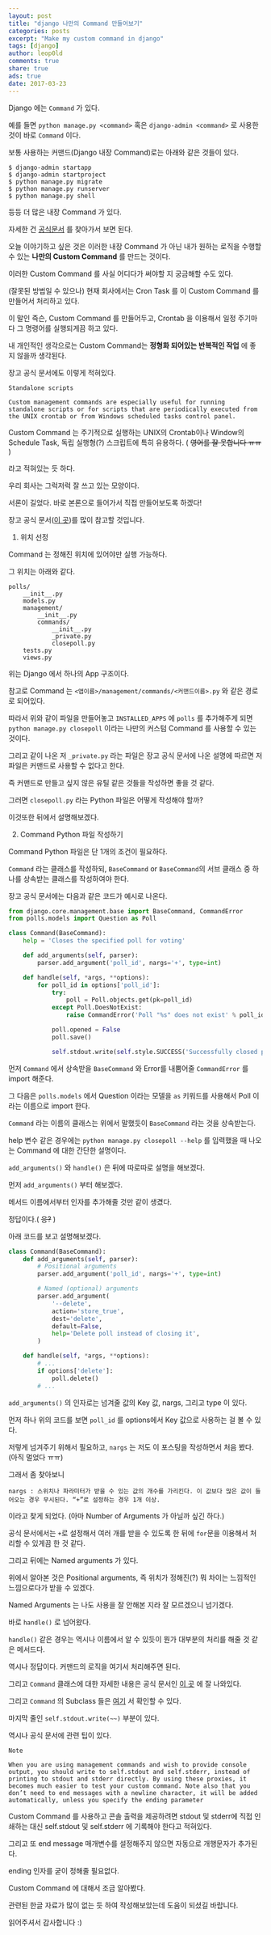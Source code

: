 ```yaml
---
layout: post
title: "django 나만의 Command 만들어보기"
categories: posts
excerpt: "Make my custom command in django"
tags: [django]
author: leop0ld
comments: true
share: true
ads: true
date: 2017-03-23
---
```


Django 에는 `Command` 가 있다.

예를 들면 `python manage.py <command>` 혹은 `django-admin <command>` 로 사용한 것이 바로 `Command` 이다.

보통 사용하는 커맨드(Django 내장 Command)로는 아래와 같은 것들이 있다.

```
$ django-admin startapp
$ django-admin startproject
$ python manage.py migrate
$ python manage.py runserver
$ python manage.py shell
```

등등 더 많은 내장 Command 가 있다.

자세한 건 [공식문서](https://docs.djangoproject.com/en/1.10/ref/django-admin/#available-commands) 를 찾아가서 보면 된다.

오늘 이야기하고 싶은 것은 이러한 내장 Command 가 아닌 내가 원하는 로직을 수행할 수 있는 **나만의 Custom Command** 를 만드는 것이다.

이러한 Custom Command 를 사실 어디다가 써야할 지 궁금해할 수도 있다.

(잘못된 방법일 수 있으나) 현재 회사에서는 Cron Task 를 이 Custom Command 를 만들어서 처리하고 있다.

이 말인 즉슨, Custom Command 를 만들어두고, Crontab 을 이용해서 일정 주기마다 그 명령어를 실행되게끔 하고 있다.

내 개인적인 생각으로는 Custom Command는 **정형화 되어있는 반복적인 작업** 에 좋지 않을까 생각된다.

장고 공식 문서에도 이렇게 적혀있다.

```
Standalone scripts

Custom management commands are especially useful for running standalone scripts or for scripts that are periodically executed from the UNIX crontab or from Windows scheduled tasks control panel.
```

Custom Command 는 주기적으로 실행하는 UNIX의 Crontab이나 Window의 Schedule Task, 독립 실행형(?) 스크립트에 특히 유용하다. ( ~~영어를 잘 못합니다 ㅠㅠ~~ )

라고 적혀있는 듯 하다.

우리 회사는 그럭저럭 잘 쓰고 있는 모양이다.

서론이 길었다. 바로 본론으로 들어가서 직접 만들어보도록 하겠다!

장고 공식 문서([이 곳](https://docs.djangoproject.com/en/1.10/howto/custom-management-commands/))를 많이 참고할 것입니다.

1. 위치 선정

Command 는 정해진 위치에 있어야만 실행 가능하다.

그 위치는 아래와 같다.

```
polls/
    __init__.py
    models.py
    management/
        __init__.py
        commands/
            __init__.py
            _private.py
            closepoll.py
    tests.py
    views.py
```

위는 Django 에서 하나의 App 구조이다.

참고로 Command 는 `<앱이름>/management/commands/<커맨드이름>.py` 와 같은 경로로 되어있다.

따라서 위와 같이 파일을 만들어놓고 `INSTALLED_APPS` 에 `polls` 를 추가해주게 되면 `python manage.py closepoll` 이라는 나만의 커스텀 Command 를 사용할 수 있는 것이다.

그리고 같이 나온 저 `_private.py` 라는 파일은 장고 공식 문서에 나온 설명에 따르면 저 파일은 커맨드로 사용할 수 없다고 한다.

즉 커맨드로 만들고 싶지 않은 유틸 같은 것들을 작성하면 좋을 것 같다.

그러면 `closepoll.py` 라는 Python 파일은 어떻게 작성해야 할까?

이것또한 뒤에서 설명해보겠다.

<script async src="//pagead2.googlesyndication.com/pagead/js/adsbygoogle.js"></script>
<ins class="adsbygoogle"
     style="display:block; text-align:center;"
     data-ad-format="fluid"
     data-ad-layout="in-article"
     data-ad-client="ca-pub-1864899826477546"
     data-ad-slot="2703362319"></ins>
<script>
     (adsbygoogle = window.adsbygoogle || []).push({});
</script>

2. Command Python 파일 작성하기

Command Python 파일은 단 1개의 조건이 필요하다.

`Command` 라는 클래스를 작성하되, `BaseCommand` or `BaseCommand`의 서브 클래스 중 하나를 상속받는 클래스를 작성하여야 한다.

장고 공식 문서에는 다음과 같은 코드가 예시로 나온다.

```python
from django.core.management.base import BaseCommand, CommandError
from polls.models import Question as Poll

class Command(BaseCommand):
    help = 'Closes the specified poll for voting'

    def add_arguments(self, parser):
        parser.add_argument('poll_id', nargs='+', type=int)

    def handle(self, *args, **options):
        for poll_id in options['poll_id']:
            try:
                poll = Poll.objects.get(pk=poll_id)
            except Poll.DoesNotExist:
                raise CommandError('Poll "%s" does not exist' % poll_id)

            poll.opened = False
            poll.save()

            self.stdout.write(self.style.SUCCESS('Successfully closed poll "%s"' % poll_id))

```

먼저 `Command` 에서 상속받을 `BaseCommand` 와 Error를 내뿜어줄 `CommandError` 를 import 해준다.

그 다음은 `polls.models` 에서 Question 이라는 모델을 `as` 키워드를 사용해서 Poll 이라는 이름으로 import 한다.

`Command` 라는 이름의 클래스는 위에서 말했듯이 `BaseCommand` 라는 것을 상속받는다.

help 변수 같은 경우에는 `python manage.py closepoll --help` 를 입력했을 때 나오는 Command 에 대한 간단한 설명이다.

`add_arguments()` 와 `handle()` 은 뒤에 따로따로 설명을 해보겠다.

먼저 `add_arguments()` 부터 해보겠다.

메서드 이름에서부터 인자를 추가해줄 것만 같이 생겼다.

정답이다.( ~~응?~~ )

아래 코드를 보고 설명해보겠다.

```python
class Command(BaseCommand):
    def add_arguments(self, parser):
        # Positional arguments
        parser.add_argument('poll_id', nargs='+', type=int)

        # Named (optional) arguments
        parser.add_argument(
            '--delete',
            action='store_true',
            dest='delete',
            default=False,
            help='Delete poll instead of closing it',
        )

    def handle(self, *args, **options):
        # ...
        if options['delete']:
            poll.delete()
        # ...
```

`add_arguments()` 의 인자로는 넘겨줄 값의 Key 값, nargs, 그리고 type 이 있다.

먼저 하나 위의 코드를 보면 `poll_id` 를 options에서 Key 값으로 사용하는 걸 볼 수 있다.

저렇게 넘겨주기 위해서 필요하고, `nargs` 는 저도 이 포스팅을 작성하면서 처음 봤다. (아직 멀었다 ㅠㅠ)

그래서 좀 찾아보니 

```
nargs : 스위치나 파라미터가 받을 수 있는 값의 개수를 가리킨다. 이 값보다 많은 값이 들어오는 경우 무시된다. “+”로 설정하는 경우 1개 이상.
```

이라고 찾게 되었다. (아마 Number of Arguments 가 아닐까 싶긴 하다.)

공식 문서에서는 `+`로 설정해서 여러 개를 받을 수 있도록 한 뒤에 `for`문을 이용해서 처리할 수 있게끔 한 것 같다.

그리고 뒤에는 Named arguments 가 있다.

위에서 알아본 것은 Positional arguments, 즉 위치가 정해진(?) 뭐 차이는 느낌적인 느낌으로다가 받을 수 있겠다.

Named Arguments 는 나도 사용을 잘 안해본 지라 잘 모르겠으니 넘기겠다.

바로 `handle()` 로 넘어왔다.

`handle()` 같은 경우는 역시나 이름에서 알 수 있듯이 뭔가 대부분의 처리를 해줄 것 같은 메서드다.

역시나 정답이다. 커맨드의 로직을 여기서 처리해주면 된다.

그리고 `Command` 클래스에 대한 자세한 내용은 공식 문서인 [이 곳](https://docs.djangoproject.com/en/1.10/howto/custom-management-commands/#command-objects) 에 잘 나와있다.

그리고 `Command` 의 Subclass 들은 [여기](https://docs.djangoproject.com/en/1.10/howto/custom-management-commands/#basecommand-subclasses) 서 확인할 수 있다.

마지막 줄인 `self.stdout.write(~~)` 부분이 있다.

역시나 공식 문서에 관련 팁이 있다.

```
Note

When you are using management commands and wish to provide console output, you should write to self.stdout and self.stderr, instead of printing to stdout and stderr directly. By using these proxies, it becomes much easier to test your custom command. Note also that you don’t need to end messages with a newline character, it will be added automatically, unless you specify the ending parameter
```

Custom Command 를 사용하고 콘솔 출력을 제공하려면 stdout 및 stderr에 직접 인쇄하는 대신 self.stdout 및 self.stderr 에 기록해야 한다고 적혀있다.

그리고 또 end message 매개변수를 설정해주지 않으면 자동으로 개행문자가 추가된다.

ending 인자를 굳이 정해줄 필요없다.

Custom Command 에 대해서 조금 알아봤다.

관련된 한글 자료가 많이 없는 듯 하여 작성해보았는데 도움이 되셨길 바랍니다.

읽어주셔서 감사합니다 :)
